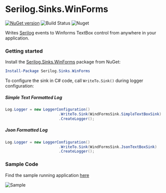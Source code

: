# Serilog.Sinks.WinForms

[![NuGet version](https://badge.fury.io/nu/Serilog.WinForms.svg)](https://badge.fury.io/nu/Serilog.WinForms) ![Build Status](https://travis-ci.org/umairsyed613/Serilog.WinForms.svg?branch=master) ![Nuget](https://img.shields.io/nuget/dt/Serilog.WinForms)

Writes [Serilog](https://serilog.net) events to Winforms TextBox control from anywhere in your application.

### Getting started

Install the [Serilog.Sinks.WinForms](https://www.nuget.org/packages/Serilog.Sinks.WinForms/) package from NuGet:

```powershell
Install-Package Serilog.Sinks.WinForms
```

To configure the sink in C# code, call `WriteTo.Sink()` during logger configuration:

##### Simple Text Formatted Log
```csharp
Log.Logger = new LoggerConfiguration()
                        .WriteTo.Sink(WindFormsSink.SimpleTextBoxSink)
                        .CreateLogger();
```

##### Json Formatted Log

```csharp
Log.Logger = new LoggerConfiguration()
                        .WriteTo.Sink(WindFormsSink.JsonTextBoxSink)
                        .CreateLogger();
```

### Sample Code

Find the sample running application [here](https://github.com/umairsyed613/Serilog.Sinks.WinForms/tree/master/Sample/TestApplication/)

![Sample](https://github.com/umairsyed613/Serilog.Sinks.WinForms/blob/master/sample.gif)
